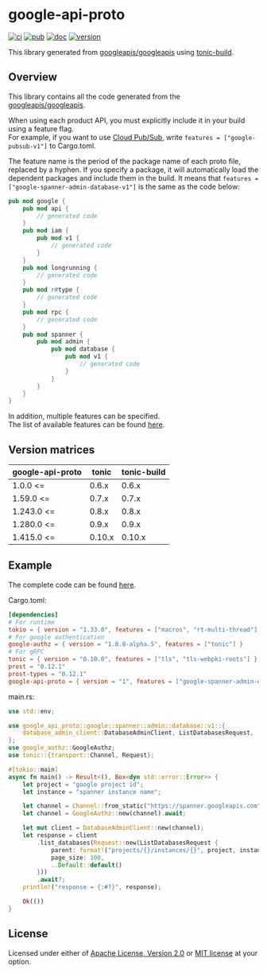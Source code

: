 # google-api-proto

[![ci](https://github.com/mechiru/google-api-proto/workflows/ci/badge.svg)](https://github.com/mechiru/google-api-proto/actions?query=workflow:ci)
[![pub](https://github.com/mechiru/google-api-proto/workflows/pub/badge.svg)](https://github.com/mechiru/google-api-proto/actions?query=workflow:pub)
[![doc](https://github.com/mechiru/google-api-proto/workflows/doc/badge.svg)](https://mechiru.github.io/google-api-proto/google_api_proto/index.html)
[![version](https://img.shields.io/crates/v/google-api-proto.svg)](https://crates.io/crates/google-api-proto)

This library generated from [googleapis/googleapis] using [tonic-build].

## Overview
This library contains all the code generated from the [googleapis/googleapis].

When using each product API, you must explicitly include it in your build using a feature flag.<br>
For example, if you want to use [Cloud Pub/Sub](https://cloud.google.com/pubsub), write `features = ["google-pubsub-v1"]` to Cargo.toml.

The feature name is the period of the package name of each proto file, replaced by a hyphen.
If you specify a package, it will automatically load the dependent packages and include them in the build.
It means that `features = ["google-spanner-admin-database-v1"]` is the same as the code below:
```rust
pub mod google {
    pub mod api {
        // generated code
    }
    pub mod iam {
        pub mod v1 {
            // generated code
        }
    }
    pub mod longrunning {
        // generated code
    }
    pub mod r#type {
        // generated code
    }
    pub mod rpc {
        // generated code
    }
    pub mod spanner {
        pub mod admin {
            pub mod database {
                pub mod v1 {
                    // generated code
                }
            }
        }
    }
}
```

In addition, multiple features can be specified.<br>
The list of available features can be found [here](./google-api-proto/Cargo.toml).

## Version matrices
| google-api-proto | tonic  | tonic-build |
|------------------|--------|-------------|
| 1.0.0 <=         | 0.6.x  | 0.6.x       |
| 1.59.0 <=        | 0.7.x  | 0.7.x       |
| 1.243.0 <=       | 0.8.x  | 0.8.x       |
| 1.280.0 <=       | 0.9.x  | 0.9.x       |
| 1.415.0 <=       | 0.10.x | 0.10.x      |

## Example
The complete code can be found [here](./examples/src/spanner.rs).

Cargo.toml:
```toml
[dependencies]
# For runtime
tokio = { version = "1.33.0", features = ["macros", "rt-multi-thread"] }
# For google authentication
google-authz = { version = "1.0.0-alpha.5", features = ["tonic"] }
# For gRPC
tonic = { version = "0.10.0", features = ["tls", "tls-webpki-roots"] }
prost = "0.12.1"
prost-types = "0.12.1"
google-api-proto = { version = "1", features = ["google-spanner-admin-database-v1"] }
```

main.rs:
```rust
use std::env;

use google_api_proto::google::spanner::admin::database::v1::{
    database_admin_client::DatabaseAdminClient, ListDatabasesRequest,
};
use google_authz::GoogleAuthz;
use tonic::{transport::Channel, Request};

#[tokio::main]
async fn main() -> Result<(), Box<dyn std::error::Error>> {
    let project = "google project id";
    let instance = "spanner instance name";

    let channel = Channel::from_static("https://spanner.googleapis.com").connect().await?;
    let channel = GoogleAuthz::new(channel).await;

    let mut client = DatabaseAdminClient::new(channel);
    let response = client
        .list_databases(Request::new(ListDatabasesRequest {
            parent: format!("projects/{}/instances/{}", project, instance),
            page_size: 100,
            ..Default::default()
        }))
        .await?;
    println!("response = {:#?}", response);

    Ok(())
}
```

## License
Licensed under either of [Apache License, Version 2.0](./LICENSE-APACHE) or [MIT license](./LICENSE-MIT) at your option.

<!-- links -->
[googleapis/googleapis]: https://github.com/googleapis/googleapis
[tonic-build]: https://github.com/hyperium/tonic/tree/master/tonic-build
